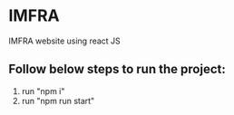 # IMFRA

IMFRA website using react JS

## Follow below steps to run the project:

1. run "npm i"
2. run "npm run start"
